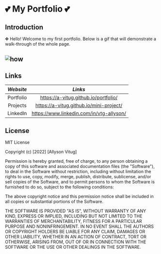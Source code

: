 # 💕 My Portfolio 💕

## Introduction

✥ Hello! Welcome to my first portfolio. Below is a gif that will demonstrate a walk-through of the whole page.

![how](https://drive.google.com/uc?export=view&id=1GYVEHa6V9ZQrKE_BhEPBh4K_By4S7m3d)
---

## Links

|  *Website*   |  *Links*   |
| :---: | :---:  |
|   Portfolio    |   https://a-vitug.github.io/portfolio/    |
|   Projects    |   https://a-vitug.github.io/mini-project/    |
|   LinkedIn    |    https://www.linkedin.com/in/vtg-allyson/   |



## License
MIT License

Copyright (c) [2022] [Allyson Vitug]

Permission is hereby granted, free of charge, to any person obtaining a copy
of this software and associated documentation files (the "Software"), to deal
in the Software without restriction, including without limitation the rights
to use, copy, modify, merge, publish, distribute, sublicense, and/or sell
copies of the Software, and to permit persons to whom the Software is
furnished to do so, subject to the following conditions:

The above copyright notice and this permission notice shall be included in all
copies or substantial portions of the Software.

THE SOFTWARE IS PROVIDED "AS IS", WITHOUT WARRANTY OF ANY KIND, EXPRESS OR
IMPLIED, INCLUDING BUT NOT LIMITED TO THE WARRANTIES OF MERCHANTABILITY,
FITNESS FOR A PARTICULAR PURPOSE AND NONINFRINGEMENT. IN NO EVENT SHALL THE
AUTHORS OR COPYRIGHT HOLDERS BE LIABLE FOR ANY CLAIM, DAMAGES OR OTHER
LIABILITY, WHETHER IN AN ACTION OF CONTRACT, TORT OR OTHERWISE, ARISING FROM,
OUT OF OR IN CONNECTION WITH THE SOFTWARE OR THE USE OR OTHER DEALINGS IN THE
SOFTWARE.